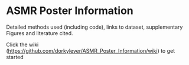 # ASMR Poster Information

Detailed methods used (including code), links to dataset, supplementary Figures and literature cited.

Click the wiki (https://github.com/dorkylever/ASMR_Poster_Information/wiki) to get started
